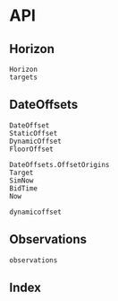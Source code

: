 # API

## Horizon

```@docs
Horizon
targets
```

## DateOffsets

```@docs
DateOffset
StaticOffset
DynamicOffset
FloorOffset

DateOffsets.OffsetOrigins
Target
SimNow
BidTime
Now

dynamicoffset
```

## Observations

```@docs
observations
```

## Index

```@index
```
